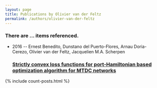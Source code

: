 ```yaml
---
layout: page
title: Publications by Olivier van der Feltz
permalink: /authors/olivier-van-der-feltz
---
```


<h3 id="number-posts">There are ... items referenced.</h3>
<ul class="post-list">
<li><span class='post-meta'>2016 -- Ernest Benedito, Dunstano del Puerto-Flores, Arnau Doria-Cerezo, Olivier van der Feltz, Jacquelien M.A. Scherpen</span><h3><a class='post-link' href="{{ site.baseurl }}/strictly-convex-loss-functions-for-port-hamiltonian-based-optimization-algorithm-for-mtdc-networks">Strictly convex loss functions for port-Hamiltonian based optimization algorithm for MTDC networks</a></h3></li>

</ul>
{% include count-posts.html %}
